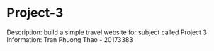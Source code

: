 # Project-3
Description: build a simple travel website for subject called Project 3  
Information: Tran Phuong Thao - 20173383
